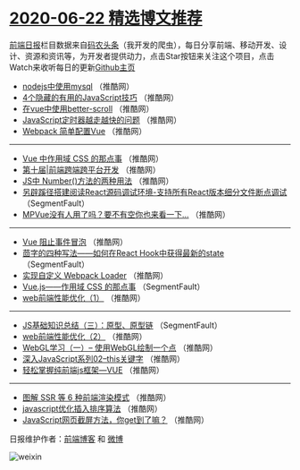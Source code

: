 # [2020-06-22 精选博文推荐](http://hao.caibaojian.com/date/2020/06/22)

[前端日报](http://caibaojian.com/c/news)栏目数据来自[码农头条](http://hao.caibaojian.com/)（我开发的爬虫），每日分享前端、移动开发、设计、资源和资讯等，为开发者提供动力，点击Star按钮来关注这个项目，点击Watch来收听每日的更新[Github主页](https://github.com/kujian/frontendDaily)
* [nodejs中使用mysql](http://hao.caibaojian.com/143861.html) （推酷网）
* [4个隐藏的有用的JavaScript技巧](http://hao.caibaojian.com/143872.html) （推酷网）
* [在vue中使用better-scroll](http://hao.caibaojian.com/143862.html) （推酷网）
* [JavaScript定时器越走越快的问题](http://hao.caibaojian.com/143873.html) （推酷网）
* [Webpack 简单配置Vue](http://hao.caibaojian.com/143863.html) （推酷网）

***
* [Vue 中作用域 CSS 的那点事](http://hao.caibaojian.com/143874.html) （推酷网）
* [第十届|前端跨端跨平台开发](http://hao.caibaojian.com/143864.html) （推酷网）
* [JS中 Number()方法的两种用法](http://hao.caibaojian.com/143875.html) （推酷网）
* [另辟蹊径搭建阅读React源码调试环境-支持所有React版本细分文件断点调试](http://hao.caibaojian.com/143854.html) （SegmentFault）
* [MPVue没有人用了吗？要不有空你也来看一下&#8230;](http://hao.caibaojian.com/143865.html) （推酷网）

***
* [Vue 阻止事件冒泡](http://hao.caibaojian.com/143876.html) （推酷网）
* [茴字的四种写法——如何在React Hook中获得最新的state](http://hao.caibaojian.com/143855.html) （SegmentFault）
* [实现自定义 Webpack Loader](http://hao.caibaojian.com/143866.html) （推酷网）
* [Vue.js——作用域 CSS 的那点事](http://hao.caibaojian.com/143856.html) （SegmentFault）
* [web前端性能优化（1）](http://hao.caibaojian.com/143867.html) （推酷网）

***
* [JS基础知识总结（三）：原型、原型链](http://hao.caibaojian.com/143857.html) （SegmentFault）
* [web前端性能优化（2）](http://hao.caibaojian.com/143868.html) （推酷网）
* [WebGL学习（一）&#8211; 使用WebGL绘制一个点](http://hao.caibaojian.com/143858.html) （推酷网）
* [深入JavaScript系列02&#8211;this关键字](http://hao.caibaojian.com/143869.html) （推酷网）
* [轻松掌握纯前端js框架&#8212;VUE](http://hao.caibaojian.com/143859.html) （推酷网）

***
* [图解 SSR 等 6 种前端渲染模式](http://hao.caibaojian.com/143870.html) （推酷网）
* [javascript优化插入排序算法](http://hao.caibaojian.com/143860.html) （推酷网）
* [JavaScript网页截屏方法，你get到了嘛？](http://hao.caibaojian.com/143871.html) （推酷网）

日报维护作者：[前端博客](http://caibaojian.com/) 和 [微博](http://caibaojian.com/go/weibo)

![weixin](https://user-images.githubusercontent.com/3055447/38468989-651132ac-3b80-11e8-8e6b-15122322a9d7.png)